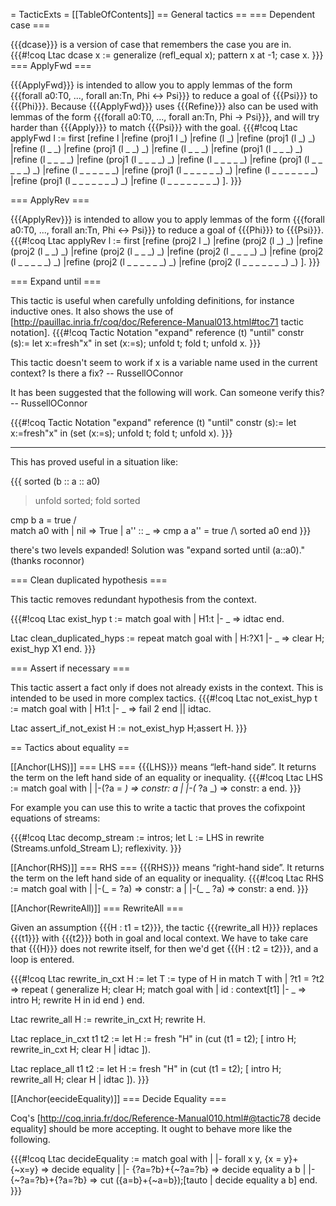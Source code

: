 = TacticExts =
[[TableOfContents]]
== General tactics ==
=== Dependent case ===

{{{dcase}}} is a version of case that remembers the case you are in.
{{{#!coq
Ltac dcase x := generalize (refl_equal x); pattern x at -1; case x.
}}}
=== ApplyFwd ===

{{{ApplyFwd}}} is intended to allow you to apply lemmas of the form
{{{forall a0:T0, ..., forall an:Tn, Phi <-> Psi}}} to reduce a goal of {{{Psi}}} to {{{Phi}}}.
Because {{{ApplyFwd}}} uses {{{Refine}}} also can be used with lemmas of the form
{{{forall a0:T0, ..., forall an:Tn, Phi -> Psi}}}, and will try harder than {{{Apply}}} to match {{{Psi}}} with the goal.
{{{#!coq
Ltac applyFwd l :=
first
[refine l
|refine (proj1 l _)
|refine (l _)
|refine (proj1 (l _) _)
|refine (l _ _)
|refine (proj1 (l _ _) _)
|refine (l _ _ _)
|refine (proj1 (l _ _ _) _)
|refine (l _ _ _ _)
|refine (proj1 (l _ _ _ _) _)
|refine (l _ _ _ _ _)
|refine (proj1 (l _ _ _ _ _) _)
|refine (l _ _ _ _ _ _)
|refine (proj1 (l _ _ _ _ _ _) _)
|refine (l _ _ _ _ _ _ _)
|refine (proj1 (l _ _ _ _ _ _ _) _)
|refine (l _ _ _ _ _ _ _ _)
].
}}}

=== ApplyRev ===

{{{ApplyRev}}} is intended to allow you to apply lemmas of the form
{{{forall a0:T0, ..., forall an:Tn, Phi <-> Psi}}} to reduce a goal of {{{Phi}}} to {{{Psi}}}.
{{{#!coq
Ltac applyRev l :=
first
[refine (proj2 l _)
|refine (proj2 (l _) _)
|refine (proj2 (l _ _) _)
|refine (proj2 (l _ _ _) _)
|refine (proj2 (l _ _ _ _) _)
|refine (proj2 (l _ _ _ _ _) _)
|refine (proj2 (l _ _ _ _ _ _) _)
|refine (proj2 (l _ _ _ _ _ _ _) _)
].
}}}

=== Expand until ===

This tactic is useful when carefully unfolding definitions, for instance inductive ones.
It also shows the use of [http://pauillac.inria.fr/coq/doc/Reference-Manual013.html#toc71 tactic notation].
{{{#!coq
Tactic Notation "expand" reference (t) "until" constr (s):=
  let x:=fresh"x" in 
  set (x:=s); unfold t; fold t;  unfold x.
}}}

This tactic doesn't seem to work if x is a variable name used in the current context?  Is there a fix? -- RussellOConnor

It has been suggested that the following will work.  Can someone verify this? -- RussellOConnor

{{{#!coq
Tactic Notation "expand" reference (t) "until" constr (s):=
  let x:=fresh"x" in 
  (set (x:=s); unfold t; fold t;  unfold x).
}}}

-----

This has proved useful in a situation like:

{{{
   sorted (b :: a :: a0)

> unfold sorted; fold sorted

   cmp b a = true /\
   match a0 with
   | nil => True
   | a'' :: _ => cmp a a'' = true /\ sorted a0
   end
}}}

there's two levels expanded! Solution was "expand sorted until (a::a0)." (thanks roconnor)

=== Clean duplicated hypothesis ===

This tactic removes redundant hypothesis from the context.

{{{#!coq 
Ltac exist_hyp t := match goal with
  | H1:t |- _ => idtac
 end.

Ltac clean_duplicated_hyps :=
  repeat match goal with
      | H:?X1 |- _ => clear H; exist_hyp X1
end.
}}}

=== Assert if necessary ===

This tactic assert a fact only if does not already exists in the context. This is intended to be used in more complex tactics.
{{{#!coq
Ltac not_exist_hyp t := match goal with
  | H1:t |- _ => fail 2
 end || idtac.

Ltac assert_if_not_exist H :=
  not_exist_hyp H;assert H.
}}}

== Tactics about equality ==

[[Anchor(LHS)]]
=== LHS ===
{{{LHS}}} means “left-hand side”.  It returns the term on the left hand side of an equality or inequality.
{{{#!coq
Ltac LHS :=
match goal with
| |-(?a = _) => constr: a
| |-(_ ?a _) => constr: a
end.
}}}

For example you can use this to write a tactic that proves the cofixpoint equations of streams:

{{{#!coq
Ltac decomp_stream := intros; let L := LHS in rewrite (Streams.unfold_Stream L); reflexivity.
}}}




[[Anchor(RHS)]]
=== RHS ===
{{{RHS}}} means “right-hand side”.  It returns the term on the left hand side of an equality or inequality.
{{{#!coq
Ltac RHS :=
match goal with
| |-(_ = ?a) => constr: a
| |-(_ _ ?a) => constr: a
end.
}}}


[[Anchor(RewriteAll)]]
=== RewriteAll ===

Given an assumption {{{H : t1 = t2}}}, 
the tactic {{{rewrite_all H}}} replaces {{{t1}}} with {{{t2}}} 
both in goal and local context.
We have to take care that {{{H}}} does not rewrite itself, 
for then we'd get {{{H : t2 = t2}}}, and a loop is entered.

{{{#!coq
Ltac rewrite_in_cxt H :=
  let T := type of H in
  match T with
  | ?t1 = ?t2 =>
      repeat
      (
      generalize H; clear H; 
      match goal with
      | id : context[t1] |- _ =>
          intro H; rewrite H in id
      end
      )
  end.

Ltac rewrite_all H :=
  rewrite_in_cxt H; rewrite H.

Ltac replace_in_cxt t1 t2 :=
  let H := fresh "H" in
  (cut (t1 = t2); [ intro H; rewrite_in_cxt H; clear H | idtac ]).

Ltac replace_all t1 t2 :=
  let H := fresh "H" in
  (cut (t1 = t2); [ intro H; rewrite_all H; clear H | idtac ]).
}}}


[[Anchor(eecideEquality)]]
=== Decide Equality ===

Coq's [http://coq.inria.fr/doc/Reference-Manual010.html#@tactic78 decide equality] should be more accepting.  It ought to behave more like the following.

{{{#!coq
Ltac decideEquality :=
match goal with
| |- forall x y, {x = y}+{~x=y} => decide equality
| |- {?a=?b}+{~?a=?b} => decide equality a b
| |- {~?a=?b}+{?a=?b} => cut ({a=b}+{~a=b});[tauto | decide equality a b]
end.
}}}
